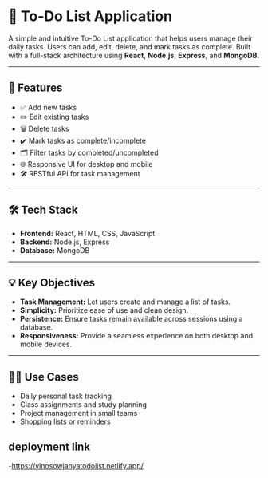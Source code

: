 # 📝 To-Do List Application

A simple and intuitive To-Do List application that helps users manage their daily tasks. Users can add, edit, delete, and mark tasks as complete. Built with a full-stack architecture using **React**, **Node.js**, **Express**, and **MongoDB**.

---

## 🚀 Features

- ✅ Add new tasks  
- ✏️ Edit existing tasks  
- 🗑️ Delete tasks  
- ✔️ Mark tasks as complete/incomplete  
- 🗂️ Filter tasks by completed/uncompleted  
- 🌐 Responsive UI for desktop and mobile  
- 🛠️ RESTful API for task management  

---

## 🛠️ Tech Stack

- **Frontend:** React, HTML, CSS, JavaScript  
- **Backend:** Node.js, Express  
- **Database:** MongoDB  

---

## 💡 Key Objectives

- **Task Management:** Let users create and manage a list of tasks.  
- **Simplicity:** Prioritize ease of use and clean design.  
- **Persistence:** Ensure tasks remain available across sessions using a database.  
- **Responsiveness:** Provide a seamless experience on both desktop and mobile devices.  

---

## 🧑‍💻 Use Cases

- Daily personal task tracking  
- Class assignments and study planning  
- Project management in small teams  
- Shopping lists or reminders

## deployment link 

-https://vinosowjanyatodolist.netlify.app/
